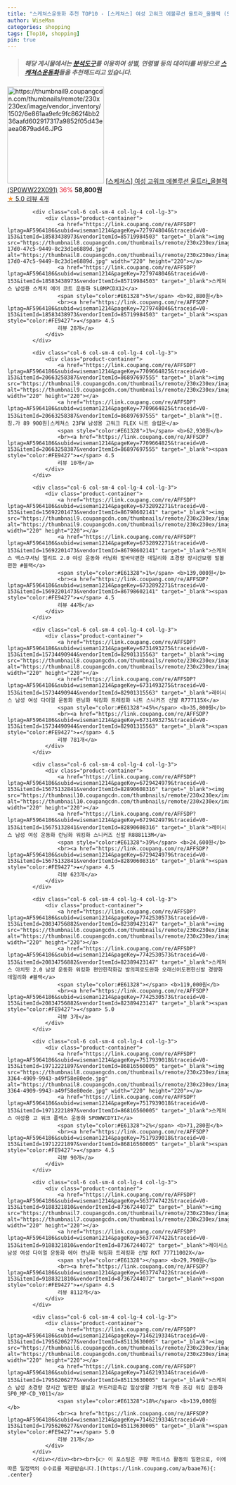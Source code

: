 ```yaml
---
title: "스케쳐스운동화 추천 TOP10 - [스케쳐스] 여성 고워크 에볼루션 울트라_올블랙 (SP0WW22X091)"
author: WiseMan
categories: shopping
tags: [Top10, shopping]
pin: true
---
```


> ##### 해당 게시물에서는 [**분석도구**](https://itemscout.io/)를 이용하여 **성별**, **연령별** 등의 데이터를 바탕으로 [**스케쳐스운동화**](https://link.coupang.com/a/baae76)들을 추천해드리고 있습니다.
<div class="container"><div class="row">
            <div class="col-6 col-sm-4 col-lg-4 col-lg-3">
                <div class="product-container">
                    <a href="https://link.coupang.com/re/AFFSDP?lptag=AF5964186&subid=wiseman1214&pageKey=7227824057&traceid=V0-153&itemId=18332729354&vendorItemId=85477232165" target="_blank"><img src="https://thumbnail9.coupangcdn.com/thumbnails/remote/230x230ex/image/vendor_inventory/1502/6e861aa9efc9fc862f4bb236aafd602917317a9852f05d43eaea0879ad46.JPG" alt="https://thumbnail9.coupangcdn.com/thumbnails/remote/230x230ex/image/vendor_inventory/1502/6e861aa9efc9fc862f4bb236aafd602917317a9852f05d43eaea0879ad46.JPG" width="220" height="220"></a>
                    <a href="https://link.coupang.com/re/AFFSDP?lptag=AF5964186&subid=wiseman1214&pageKey=7227824057&traceid=V0-153&itemId=18332729354&vendorItemId=85477232165" target="_blank">[스케쳐스] 여성 고워크 에볼루션 울트라_올블랙 (SP0WW22X091)</a>
                    <span style="color:#E61328">36%</span> <b>58,800원</b>
                    <br><a href="https://link.coupang.com/re/AFFSDP?lptag=AF5964186&subid=wiseman1214&pageKey=7227824057&traceid=V0-153&itemId=18332729354&vendorItemId=85477232165" target="_blank"><span style="color:#FE9427">★</span> 5.0
                    리뷰 4개</a>
                </div>
            </div>
            
            <div class="col-6 col-sm-4 col-lg-4 col-lg-3">
                <div class="product-container">
                    <a href="https://link.coupang.com/re/AFFSDP?lptag=AF5964186&subid=wiseman1214&pageKey=7279748046&traceid=V0-153&itemId=18583438973&vendorItemId=85719984503" target="_blank"><img src="https://thumbnail8.coupangcdn.com/thumbnails/remote/230x230ex/image/retail/images/2023/04/19/18/5/e0b81edd-17d0-47c5-9449-8c23d1e6889d.jpg" alt="https://thumbnail8.coupangcdn.com/thumbnails/remote/230x230ex/image/retail/images/2023/04/19/18/5/e0b81edd-17d0-47c5-9449-8c23d1e6889d.jpg" width="220" height="220"></a>
                    <a href="https://link.coupang.com/re/AFFSDP?lptag=AF5964186&subid=wiseman1214&pageKey=7279748046&traceid=V0-153&itemId=18583438973&vendorItemId=85719984503" target="_blank">스케쳐스 남성용 스케치 에어 코트 운동화 SL0MPCDX12</a>
                    <span style="color:#E61328">5%</span> <b>92,880원</b>
                    <br><a href="https://link.coupang.com/re/AFFSDP?lptag=AF5964186&subid=wiseman1214&pageKey=7279748046&traceid=V0-153&itemId=18583438973&vendorItemId=85719984503" target="_blank"><span style="color:#FE9427">★</span> 4.5
                    리뷰 28개</a>
                </div>
            </div>
            
            <div class="col-6 col-sm-4 col-lg-4 col-lg-3">
                <div class="product-container">
                    <a href="https://link.coupang.com/re/AFFSDP?lptag=AF5964186&subid=wiseman1214&pageKey=7709664825&traceid=V0-153&itemId=20663258387&vendorItemId=86897697555" target="_blank"><img src="https://thumbnail9.coupangcdn.com/thumbnails/remote/230x230ex/image/vendor_inventory/870d/3ad2d8cc18404f64073f806cd95db0458b4ef2e51bce54c8af83b3dcff80.jpg" alt="https://thumbnail9.coupangcdn.com/thumbnails/remote/230x230ex/image/vendor_inventory/870d/3ad2d8cc18404f64073f806cd95db0458b4ef2e51bce54c8af83b3dcff80.jpg" width="220" height="220"></a>
                    <a href="https://link.coupang.com/re/AFFSDP?lptag=AF5964186&subid=wiseman1214&pageKey=7709664825&traceid=V0-153&itemId=20663258387&vendorItemId=86897697555" target="_blank">[런.칭.가 89 900원]스케쳐스 23FW 남성용 고워크 FLEX 니트 슬립온</a>
                    <span style="color:#E61328">1%</span> <b>62,930원</b>
                    <br><a href="https://link.coupang.com/re/AFFSDP?lptag=AF5964186&subid=wiseman1214&pageKey=7709664825&traceid=V0-153&itemId=20663258387&vendorItemId=86897697555" target="_blank"><span style="color:#FE9427">★</span> 4.5
                    리뷰 10개</a>
                </div>
            </div>
            
            <div class="col-6 col-sm-4 col-lg-4 col-lg-3">
                <div class="product-container">
                    <a href="https://link.coupang.com/re/AFFSDP?lptag=AF5964186&subid=wiseman1214&pageKey=6732892271&traceid=V0-153&itemId=15692201473&vendorItemId=86798602141" target="_blank"><img src="https://thumbnail9.coupangcdn.com/thumbnails/remote/230x230ex/image/vendor_inventory/415b/8c2e615390bb6cd472370b1a4d6d38de8fa331d1531be7baeaeaad945e23.jpg" alt="https://thumbnail9.coupangcdn.com/thumbnails/remote/230x230ex/image/vendor_inventory/415b/8c2e615390bb6cd472370b1a4d6d38de8fa331d1531be7baeaeaad945e23.jpg" width="220" height="220"></a>
                    <a href="https://link.coupang.com/re/AFFSDP?lptag=AF5964186&subid=wiseman1214&pageKey=6732892271&traceid=V0-153&itemId=15692201473&vendorItemId=86798602141" target="_blank">스케쳐스 맥스쿠셔닝 엘리트 2.0 여성 운동화 러닝화 발바닥편한 데일리화 초경량 장시간보행 발볼편한 #블랙</a>
                    <span style="color:#E61328">1%</span> <b>139,000원</b>
                    <br><a href="https://link.coupang.com/re/AFFSDP?lptag=AF5964186&subid=wiseman1214&pageKey=6732892271&traceid=V0-153&itemId=15692201473&vendorItemId=86798602141" target="_blank"><span style="color:#FE9427">★</span> 4.5
                    리뷰 44개</a>
                </div>
            </div>
            
            <div class="col-6 col-sm-4 col-lg-4 col-lg-3">
                <div class="product-container">
                    <a href="https://link.coupang.com/re/AFFSDP?lptag=AF5964186&subid=wiseman1214&pageKey=6731493275&traceid=V0-153&itemId=15734490944&vendorItemId=82901315563" target="_blank"><img src="https://thumbnail8.coupangcdn.com/thumbnails/remote/230x230ex/image/vendor_inventory/8a28/88d95e7e95f4a741ac66a0d6234b77dc3d8cebc1c545e70f3bc57f25089d.jpg" alt="https://thumbnail8.coupangcdn.com/thumbnails/remote/230x230ex/image/vendor_inventory/8a28/88d95e7e95f4a741ac66a0d6234b77dc3d8cebc1c545e70f3bc57f25089d.jpg" width="220" height="220"></a>
                    <a href="https://link.coupang.com/re/AFFSDP?lptag=AF5964186&subid=wiseman1214&pageKey=6731493275&traceid=V0-153&itemId=15734490944&vendorItemId=82901315563" target="_blank">레이시스 남성 여성 다이얼 운동화 런닝화 워킹화 트레킹화 니트 스니커즈 신발 R777115X</a>
                    <span style="color:#E61328">45%</span> <b>35,800원</b>
                    <br><a href="https://link.coupang.com/re/AFFSDP?lptag=AF5964186&subid=wiseman1214&pageKey=6731493275&traceid=V0-153&itemId=15734490944&vendorItemId=82901315563" target="_blank"><span style="color:#FE9427">★</span> 4.5
                    리뷰 781개</a>
                </div>
            </div>
            
            <div class="col-6 col-sm-4 col-lg-4 col-lg-3">
                <div class="product-container">
                    <a href="https://link.coupang.com/re/AFFSDP?lptag=AF5964186&subid=wiseman1214&pageKey=6729424979&traceid=V0-153&itemId=15675132841&vendorItemId=82890608316" target="_blank"><img src="https://thumbnail10.coupangcdn.com/thumbnails/remote/230x230ex/image/vendor_inventory/b152/10aeaa2e6103f98cae206e19bb17311110260bce00baa365b28f2e0a1bf6.jpg" alt="https://thumbnail10.coupangcdn.com/thumbnails/remote/230x230ex/image/vendor_inventory/b152/10aeaa2e6103f98cae206e19bb17311110260bce00baa365b28f2e0a1bf6.jpg" width="220" height="220"></a>
                    <a href="https://link.coupang.com/re/AFFSDP?lptag=AF5964186&subid=wiseman1214&pageKey=6729424979&traceid=V0-153&itemId=15675132841&vendorItemId=82890608316" target="_blank">레이시스 남성 여성 운동화 런닝화 워킹화 스니커즈 신발 R888113M</a>
                    <span style="color:#E61328">39%</span> <b>24,600원</b>
                    <br><a href="https://link.coupang.com/re/AFFSDP?lptag=AF5964186&subid=wiseman1214&pageKey=6729424979&traceid=V0-153&itemId=15675132841&vendorItemId=82890608316" target="_blank"><span style="color:#FE9427">★</span> 4.5
                    리뷰 623개</a>
                </div>
            </div>
            
            <div class="col-6 col-sm-4 col-lg-4 col-lg-3">
                <div class="product-container">
                    <a href="https://link.coupang.com/re/AFFSDP?lptag=AF5964186&subid=wiseman1214&pageKey=7742530573&traceid=V0-153&itemId=20834756882&vendorItemId=82389423147" target="_blank"><img src="https://thumbnail6.coupangcdn.com/thumbnails/remote/230x230ex/image/vendor_inventory/d4eb/5c38b7af795b6eb1028f0e2d7d16b347957d868079ab0274649405f19123.jpg" alt="https://thumbnail6.coupangcdn.com/thumbnails/remote/230x230ex/image/vendor_inventory/d4eb/5c38b7af795b6eb1028f0e2d7d16b347957d868079ab0274649405f19123.jpg" width="220" height="220"></a>
                    <a href="https://link.coupang.com/re/AFFSDP?lptag=AF5964186&subid=wiseman1214&pageKey=7742530573&traceid=V0-153&itemId=20834756882&vendorItemId=82389423147" target="_blank">스케쳐스 아치핏 2.0 남성 운동화 워킹화 편안한착화감 발의피로도완화 오래신어도편한신발 경량화 데일리화 #블랙</a>
                    <span style="color:#E61328"></span> <b>119,000원</b>
                    <br><a href="https://link.coupang.com/re/AFFSDP?lptag=AF5964186&subid=wiseman1214&pageKey=7742530573&traceid=V0-153&itemId=20834756882&vendorItemId=82389423147" target="_blank"><span style="color:#FE9427">★</span> 5.0
                    리뷰 3개</a>
                </div>
            </div>
            
            <div class="col-6 col-sm-4 col-lg-4 col-lg-3">
                <div class="product-container">
                    <a href="https://link.coupang.com/re/AFFSDP?lptag=AF5964186&subid=wiseman1214&pageKey=7517939018&traceid=V0-153&itemId=19712221897&vendorItemId=86816560005" target="_blank"><img src="https://thumbnail8.coupangcdn.com/thumbnails/remote/230x230ex/image/retail/images/2023/08/08/10/1/6612173b-3364-4909-9943-a49f58e80ede.jpg" alt="https://thumbnail8.coupangcdn.com/thumbnails/remote/230x230ex/image/retail/images/2023/08/08/10/1/6612173b-3364-4909-9943-a49f58e80ede.jpg" width="220" height="220"></a>
                    <a href="https://link.coupang.com/re/AFFSDP?lptag=AF5964186&subid=wiseman1214&pageKey=7517939018&traceid=V0-153&itemId=19712221897&vendorItemId=86816560005" target="_blank">스케쳐스 여성용 고 워크 플렉스 운동화 SP0WWCDY17</a>
                    <span style="color:#E61328">2%</span> <b>71,280원</b>
                    <br><a href="https://link.coupang.com/re/AFFSDP?lptag=AF5964186&subid=wiseman1214&pageKey=7517939018&traceid=V0-153&itemId=19712221897&vendorItemId=86816560005" target="_blank"><span style="color:#FE9427">★</span> 4.5
                    리뷰 90개</a>
                </div>
            </div>
            
            <div class="col-6 col-sm-4 col-lg-4 col-lg-3">
                <div class="product-container">
                    <a href="https://link.coupang.com/re/AFFSDP?lptag=AF5964186&subid=wiseman1214&pageKey=5637747422&traceid=V0-153&itemId=9188321810&vendorItemId=87367244072" target="_blank"><img src="https://thumbnail7.coupangcdn.com/thumbnails/remote/230x230ex/image/vendor_inventory/a3ec/168aa113931283c7551574f9c5140cc21f857fc1ef16f1015a0c46b31533.jpg" alt="https://thumbnail7.coupangcdn.com/thumbnails/remote/230x230ex/image/vendor_inventory/a3ec/168aa113931283c7551574f9c5140cc21f857fc1ef16f1015a0c46b31533.jpg" width="220" height="220"></a>
                    <a href="https://link.coupang.com/re/AFFSDP?lptag=AF5964186&subid=wiseman1214&pageKey=5637747422&traceid=V0-153&itemId=9188321810&vendorItemId=87367244072" target="_blank">레이시스 남성 여성 다이얼 운동화 에어 런닝화 워킹화 트레킹화 신발 RXT 77711002X</a>
                    <span style="color:#E61328"></span> <b>29,790원</b>
                    <br><a href="https://link.coupang.com/re/AFFSDP?lptag=AF5964186&subid=wiseman1214&pageKey=5637747422&traceid=V0-153&itemId=9188321810&vendorItemId=87367244072" target="_blank"><span style="color:#FE9427">★</span> 4.5
                    리뷰 8112개</a>
                </div>
            </div>
            
            <div class="col-6 col-sm-4 col-lg-4 col-lg-3">
                <div class="product-container">
                    <a href="https://link.coupang.com/re/AFFSDP?lptag=AF5964186&subid=wiseman1214&pageKey=7146219334&traceid=V0-153&itemId=17956206277&vendorItemId=85113630005" target="_blank"><img src="https://thumbnail6.coupangcdn.com/thumbnails/remote/230x230ex/image/vendor_inventory/f46f/8bffa23bc3b70514d09fedc7f898b94e89c9bd83d30725696cc421feef42.png" alt="https://thumbnail6.coupangcdn.com/thumbnails/remote/230x230ex/image/vendor_inventory/f46f/8bffa23bc3b70514d09fedc7f898b94e89c9bd83d30725696cc421feef42.png" width="220" height="220"></a>
                    <a href="https://link.coupang.com/re/AFFSDP?lptag=AF5964186&subid=wiseman1214&pageKey=7146219334&traceid=V0-153&itemId=17956206277&vendorItemId=85113630005" target="_blank">스케쳐스 남성 초경량 장시간 발편한 볼넓고 부드러운촉감 일상생활 가볍게 착용 조깅 워킹 운동화 SP0_MP-CD_Y011</a>
                    <span style="color:#E61328">18%</span> <b>139,000원</b>
                    <br><a href="https://link.coupang.com/re/AFFSDP?lptag=AF5964186&subid=wiseman1214&pageKey=7146219334&traceid=V0-153&itemId=17956206277&vendorItemId=85113630005" target="_blank"><span style="color:#FE9427">★</span> 5.0
                    리뷰 21개</a>
                </div>
            </div>
            </div></div><br><br>[👉 이 포스팅은 쿠팡 파트너스 활동의 일환으로, 이에 따른 일정액의 수수료를 제공받습니다.](https://link.coupang.com/a/baae76){: .center}